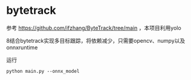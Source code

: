 # bytetrack

参考 https://github.com/ifzhang/ByteTrack/tree/main ，本项目利用yolo

8结合bytetrack实现多目标跟踪，将依赖减少，只需要opencv、numpy以及onnxruntime

运行

```shell
python main.py --onnx_model 
```